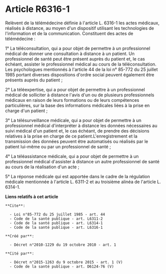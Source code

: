 # Article R6316-1

Relèvent de la télémédecine définie à l'article L. 6316-1 les actes médicaux, réalisés à distance, au moyen d'un dispositif
utilisant les technologies de l'information et de la communication. Constituent des actes de télémédecine : 

1° La téléconsultation, qui a pour objet de permettre à un professionnel médical de donner une consultation à distance à un
patient. Un professionnel de santé peut être présent auprès du patient et, le cas échéant, assister le professionnel médical
au cours de la téléconsultation. Les psychologues mentionnés à l'article 44 de la loi n° 85-772 du 25 juillet 1985 portant
diverses dispositions d'ordre social peuvent également être présents auprès du patient ; 

2° La téléexpertise, qui a pour objet de permettre à un professionnel médical de solliciter à distance l'avis d'un ou de
plusieurs professionnels médicaux en raison de leurs formations ou de leurs compétences particulières, sur la base des
informations médicales liées à la prise en charge d'un patient ; 

3° La télésurveillance médicale, qui a pour objet de permettre à un professionnel médical d'interpréter à distance les
données nécessaires au suivi médical d'un patient et, le cas échéant, de prendre des décisions relatives à la prise en charge
de ce patient.L'enregistrement et la transmission des données peuvent être automatisés ou réalisés par le patient lui-même ou
par un professionnel de santé ; 

4° La téléassistance médicale, qui a pour objet de permettre à un professionnel médical d'assister à distance un autre
professionnel de santé au cours de la réalisation d'un acte ; 

5° La réponse médicale qui est apportée dans le cadre de la régulation médicale mentionnée à l'article L. 6311-2 et au
troisième alinéa de l'article L. 6314-1.

**Liens relatifs à cet article**

	**Cite**:

	  - Loi n°85-772 du 25 juillet 1985 - art. 44
	  - Code de la santé publique - art. L6311-2
	  - Code de la santé publique - art. L6314-1
	  - Code de la santé publique - art. L6316-1

	**Créé par**:

	  - Décret n°2010-1229 du 19 octobre 2010 - art. 1

	**Cité par**:

	  - Décret n°2015-1263 du 9 octobre 2015 - art. 1 (V)
	  - Code de la santé publique - art. D6124-76 (V)

